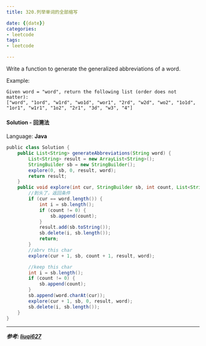 ```yaml
---
title: 320.列举单词的全部缩写

date: {{date}}
categories:
- leetcode
tags:
- leetcode

---
```

Write a function to generate the generalized abbreviations of a word.

Example:
```
Given word = "word", return the following list (order does not matter):
["word", "1ord", "w1rd", "wo1d", "wor1", "2rd", "w2d", "wo2", "1o1d", "1or1", "w1r1", "1o2", "2r1", "3d", "w3", "4"]
```

#### Solution - 回溯法

Language: **Java**

```java
​public class Solution {
    public List<String> generateAbbreviations(String word) {
        List<String> result = new ArrayList<String>();
        StringBuilder sb = new StringBuilder();
        explore(0, sb, 0, result, word);
        return result;
    }
    public void explore(int cur, StringBuilder sb, int count, List<String> result, String word) {
        //到头了，返回条件
        if (cur == word.length()) {
            int i = sb.length();
            if (count != 0) {
                sb.append(count);
            }
            result.add(sb.toString());
            sb.delete(i, sb.length());
            return;
        }
        //abrv this char
        explore(cur + 1, sb, count + 1, result, word);

        //keep this char
        int i = sb.length();
        if (count != 0) {
            sb.append(count);
        }
        sb.append(word.charAt(cur));
        explore(cur + 1, sb, 0, result, word);
        sb.delete(i, sb.length());
    }
}
```

---
***参考:
[liuqi627](https://segmentfault.com/a/1190000005762481)***
